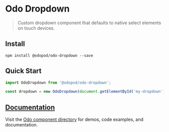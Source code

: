 # Odo Dropdown

> Custom dropdown component that defaults to native select elements on touch devices.

## Install

```shell
npm install @odopod/odo-dropdown --save
```

## Quick Start

```js
import OdoDropdown from '@odopod/odo-dropdown';

const dropdown = new OdoDropdown(document.getElementById('my-dropdown'));
```

## [Documentation][permalink]

Visit the [Odo component directory][permalink] for demos, code examples, and documentation.

[permalink]: https://odopod.github.io/odo/odo-dropdown/
